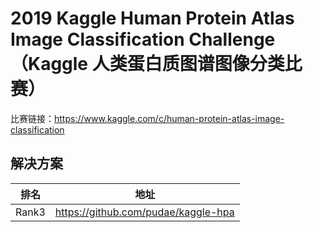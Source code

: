 
# 2019 Kaggle Human Protein Atlas Image Classification Challenge（Kaggle 人类蛋白质图谱图像分类比赛）

比赛链接：https://www.kaggle.com/c/human-protein-atlas-image-classification

## 解决方案
|排名|地址|
|----|----|
|Rank3|https://github.com/pudae/kaggle-hpa|
